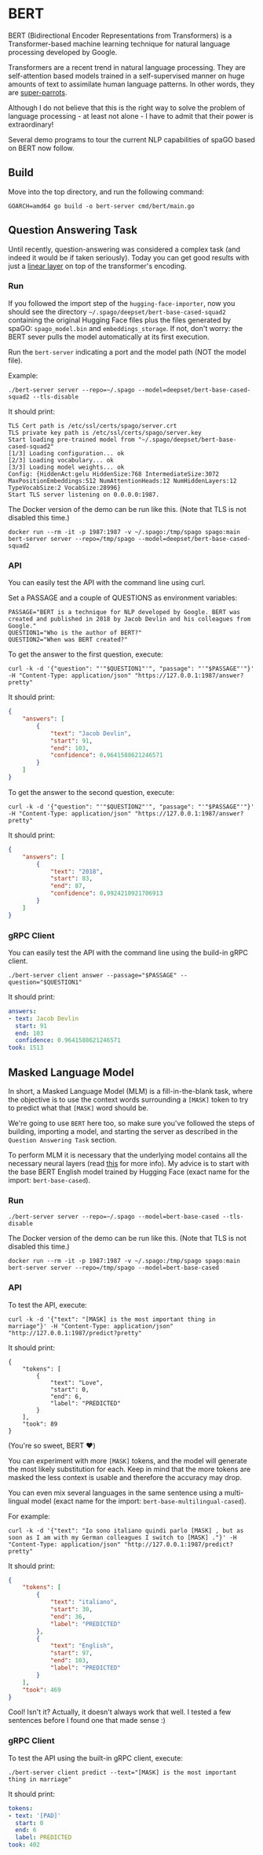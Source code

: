 # BERT

BERT (Bidirectional Encoder Representations from Transformers) is a Transformer-based machine learning technique for
natural language processing developed by Google.

Transformers are a recent trend in natural language processing. They are self-attention based models trained in a
self-supervised manner on huge amounts of text to assimilate human language patterns. In other words, they
are [super-parrots](https://medium.com/@ElementalCognition/can-super-parrots-ever-achieve-language-understanding-8307dfd3e87c).

Although I do not believe that this is the right way to solve the problem of language processing - at least not alone -
I have to admit that their power is extraordinary!

Several demo programs to tour the current NLP capabilities of spaGO based on BERT now follow.

## Build

Move into the top directory, and run the following command:

```console
GOARCH=amd64 go build -o bert-server cmd/bert/main.go
```

## Question Answering Task

Until recently, question-answering was considered a complex task (and indeed it would be if taken seriously). Today you
can get good results with just
a [linear layer](https://github.com/nlpodyssey/spago/blob/main/pkg/nlp/transformers/bert/spanclassifier.go#L25) on top
of the transformer's encoding.

### Run

If you followed the import step of the `hugging-face-importer`, now you should see the
directory `~/.spago/deepset/bert-base-cased-squad2` containing the original Hugging Face files plus the files generated
by spaGO: `spago_model.bin` and `embeddings_storage`. If not, don't worry: the BERT sever pulls the model automatically
at its first execution.

Run the `bert-server` indicating a port and the model path (NOT the model file).

Example:

```console
./bert-server server --repo=~/.spago --model=deepset/bert-base-cased-squad2 --tls-disable
```

It should print:

```console
TLS Cert path is /etc/ssl/certs/spago/server.crt
TLS private key path is /etc/ssl/certs/spago/server.key
Start loading pre-trained model from "~/.spago/deepset/bert-base-cased-squad2"
[1/3] Loading configuration... ok
[2/3] Loading vocabulary... ok
[3/3] Loading model weights... ok
Config: {HiddenAct:gelu HiddenSize:768 IntermediateSize:3072 MaxPositionEmbeddings:512 NumAttentionHeads:12 NumHiddenLayers:12 TypeVocabSize:2 VocabSize:28996}
Start TLS server listening on 0.0.0.0:1987.
```

The Docker version of the demo can be run like this. (Note that TLS is not disabled this time.)

```console
docker run --rm -it -p 1987:1987 -v ~/.spago:/tmp/spago spago:main bert-server server --repo=/tmp/spago --model=deepset/bert-base-cased-squad2
```

### API

You can easily test the API with the command line using curl.

Set a PASSAGE and a couple of QUESTIONS as environment variables:

```console
PASSAGE="BERT is a technique for NLP developed by Google. BERT was created and published in 2018 by Jacob Devlin and his colleagues from Google."
QUESTION1="Who is the author of BERT?"
QUESTION2="When was BERT created?"
```

To get the answer to the first question, execute:

```console
curl -k -d '{"question": "'"$QUESTION1"'", "passage": "'"$PASSAGE"'"}' -H "Content-Type: application/json" "https://127.0.0.1:1987/answer?pretty"
```

It should print:

```json
{
    "answers": [
        {
            "text": "Jacob Devlin",
            "start": 91,
            "end": 103,
            "confidence": 0.9641588621246571
        }
    ]
}
```

To get the answer to the second question, execute:

```console
curl -k -d '{"question": "'"$QUESTION2"'", "passage": "'"$PASSAGE"'"}' -H "Content-Type: application/json" "https://127.0.0.1:1987/answer?pretty"
```

It should print:

```json
{
    "answers": [
        {
            "text": "2018",
            "start": 83,
            "end": 87,
            "confidence": 0.9924210921706913
        }
    ]
}
```

### gRPC Client

You can easily test the API with the command line using the build-in gRPC client.

```console
./bert-server client answer --passage="$PASSAGE" --question="$QUESTION1"
```

It should print:

```yaml
answers:
- text: Jacob Devlin
  start: 91
  end: 103
  confidence: 0.9641588621246571
took: 1513
```

## Masked Language Model

In short, a Masked Language Model (MLM) is a fill-in-the-blank task, where the objective is to use the context words
surrounding a `[MASK]` token to try to predict what that `[MASK]` word should be.

We're going to use `BERT` here too, so make sure you've followed the steps of building, importing a model, and starting
the server as described in the `Question Answering Task` section.

To perform MLM it is necessary that the underlying model contains all the necessary neural layers (read [this](https://github.com/nlpodyssey/spago/issues/14#issuecomment-646472428) for more info). My advice is to start
with the base BERT English model trained by Hugging Face (exact name for the import: `bert-base-cased`).

### Run

```console
./bert-server server --repo=~/.spago --model=bert-base-cased --tls-disable
```

The Docker version of the demo can be run like this. (Note that TLS is not disabled this time.)

```console
docker run --rm -it -p 1987:1987 -v ~/.spago:/tmp/spago spago:main bert-server server --repo=/tmp/spago --model=bert-base-cased
```

### API

To test the API, execute:

```
curl -k -d '{"text": "[MASK] is the most important thing in marriage"}' -H "Content-Type: application/json" "http://127.0.0.1:1987/predict?pretty"
```

It should print:

```
{
    "tokens": [
        {
            "text": "Love",
            "start": 0,
            "end": 6,
            "label": "PREDICTED"
        }
    ],
    "took": 89
}
```

(You're so sweet, BERT :heart:)

You can experiment with more `[MASK]` tokens, and the model will generate the most likely substitution for each. Keep in
mind that the more tokens are masked the less context is usable and therefore the accuracy may drop.

You can even mix several languages in the same sentence using a multi-lingual model (exact name for the
import: `bert-base-multilingual-cased`).

For example:

```console
curl -k -d '{"text": "Io sono italiano quindi parlo [MASK] , but as soon as I am with my German colleagues I switch to [MASK] ."}' -H "Content-Type: application/json" "http://127.0.0.1:1987/predict?pretty"
```

It should print:

```json
{
    "tokens": [
        {
            "text": "italiano",
            "start": 30,
            "end": 36,
            "label": "PREDICTED"
        },
        {
            "text": "English",
            "start": 97,
            "end": 103,
            "label": "PREDICTED"
        }
    ],
    "took": 469
}
```

Cool! Isn't it? Actually, it doesn't always work that well. I tested a few sentences before I found one that made
sense :)

### gRPC Client

To test the API using the built-in gRPC client, execute:

```console
./bert-server client predict --text="[MASK] is the most important thing in marriage"
```

It should print:

```yaml
tokens:
- text: '[PAD]'
  start: 0
  end: 6
  label: PREDICTED
took: 402
```

